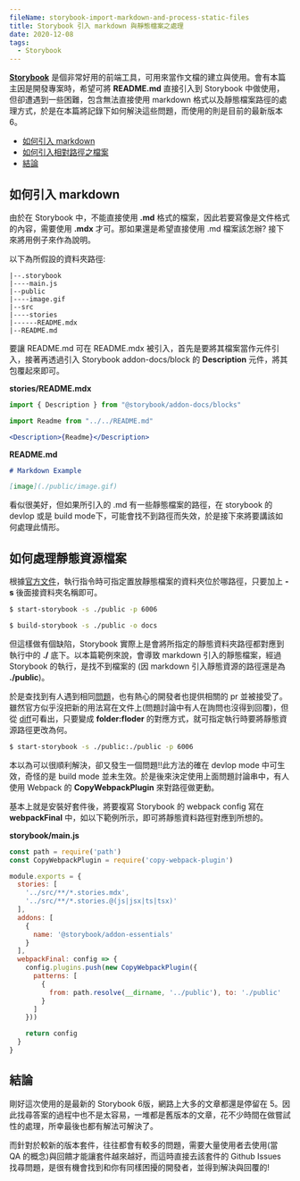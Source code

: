 ```yaml
---
fileName: storybook-import-markdown-and-process-static-files
title: Storybook 引入 markdown 與靜態檔案之處理
date: 2020-12-08
tags:
  - Storybook
---
```

[**Storybook**](https://storybook.js.org/) 是個非常好用的前端工具，可用來當作文檔的建立與使用。會有本篇主因是開發專案時，希望可將 **README.md** 直接引入到 Storybook 中做使用，但卻遭遇到一些困難，包含無法直接使用 markdown 格式以及靜態檔案路徑的處理方式，於是在本篇將記錄下如何解決這些問題，而使用的則是目前的最新版本 6。

- [如何引入 markdown](#如何引入-markdown)
- [如何引入相對路徑之檔案](#如何引入相對路徑之檔案)
- [結論](#結論)

## 如何引入 markdown
由於在 Storybook 中，不能直接使用 **.md** 格式的檔案，因此若要寫像是文件格式的內容，需要使用 **.mdx** 才可。那如果還是希望直接使用 .md 檔案該怎辦? 接下來將用例子來作為說明。

以下為所假設的資料夾路徑:
```doc
|--.storybook
|----main.js
|--public
|----image.gif
|--src
|----stories
|------README.mdx
|--README.md
```

要讓 README.md 可在 README.mdx 被引入，首先是要將其檔案當作元件引入，接著再透過引入 Storybook addon-docs/block 的 **Description** 元件，將其包覆起來即可。

**stories/README.mdx**
```jsx
import { Description } from "@storybook/addon-docs/blocks"

import Readme from "../../README.md"

<Description>{Readme}</Description>
```

**README.md**
```markdown
# Markdown Example

[image](./public/image.gif)
```

看似很美好，但如果所引入的 .md 有一些靜態檔案的路徑，在 storybook 的 devlop 或是 build mode下，可能會找不到路徑而失效，於是接下來將要講該如何處理此情形。

## 如何處理靜態資源檔案
根據[官方文件](https://storybook.js.org/docs/react/configure/images-and-assets#serving-static-files-via-storybook)，執行指令時可指定置放靜態檔案的資料夾位於哪路徑，只要加上 **-s** 後面接資料夾名稱即可。

```bash
$ start-storybook -s ./public -p 6006
```

```bash
$ build-storybook -s ./public -o docs
```

但這樣做有個缺陷，Storybook 實際上是會將所指定的靜態資料夾路徑都對應到執行中的 **./** 底下。以本篇範例來說，會導致 markdown 引入的靜態檔案，經過 Storybook 的執行，是找不到檔案的 (因 markdown 引入靜態資源的路徑還是為 **./public**)。

於是查找到有人遇到相同[問題](https://github.com/storybookjs/storybook/issues/714)，也有熱心的開發者也提供相關的 pr 並被接受了。雖然官方似乎沒把新的用法寫在文件上(問題討論中有人在詢問也沒得到回覆)，但從 [diff](https://github.com/storybookjs/storybook/pull/12222/files)可看出，只要變成 **folder:floder** 的對應方式，就可指定執行時要將靜態資源路徑更改為何。

```bash
$ start-storybook -s ./public:./public -p 6006
```

本以為可以很順利解決，卻又發生一個問題!!此方法的確在 devlop mode 中可生效，奇怪的是 build mode 並未生效。於是後來決定使用上面問題討論串中，有人使用 Webpack 的 **CopyWebpackPlugin** 來對路徑做更動。

基本上就是安裝好套件後，將要複寫 Storybook 的 webpack config 寫在 **webpackFinal** 中，如以下範例所示，即可將靜態資料路徑對應到所想的。

**storybook/main.js**
```javascript
const path = require('path')
const CopyWebpackPlugin = require('copy-webpack-plugin')

module.exports = {
  stories: [
    '../src/**/*.stories.mdx',
    '../src/**/*.stories.@(js|jsx|ts|tsx)'
  ],
  addons: [
    {
      name: '@storybook/addon-essentials'
    }
  ],
  webpackFinal: config => {
    config.plugins.push(new CopyWebpackPlugin({
      patterns: [
        {
          from: path.resolve(__dirname, '../public'), to: './public'
        }
      ]
    }))

    return config
  }
}
```
## 結論

剛好這次使用的是最新的 Storybook 6版，網路上大多的文章都還是停留在 5。因此找尋答案的過程中也不是太容易，一堆都是舊版本的文章，花不少時間在做嘗試性的處理，所幸最後也都有解法可解決了。

而針對於較新的版本套件，往往都會有較多的問題，需要大量使用者去使用(當 QA 的概念)與回饋才能讓套件越來越好，而這時直接去該套件的 Github Issues 找尋問題，是很有機會找到和你有同樣困擾的開發者，並得到解決與回覆的!
